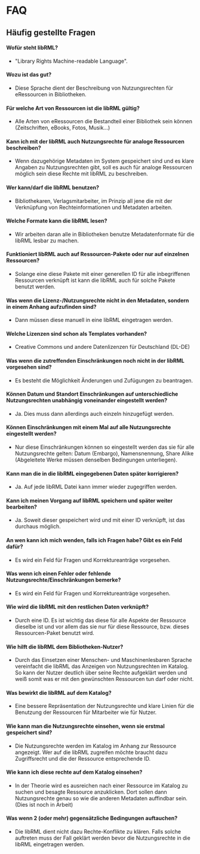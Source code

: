 # FAQ
## Häufig gestellte Fragen


#### Wofür steht libRML?

- "Library Rights Machine-readable Language".

#### Wozu ist das gut?

- Diese Sprache dient der Beschreibung von Nutzungsrechten für eRessourcen in Bibliotheken.

#### Für welche Art von Ressourcen ist die libRML gültig?

- Alle Arten von eRessourcen die Bestandteil einer Bibliothek sein können (Zeitschriften, eBooks, Fotos, Musik...)

#### Kann ich mit der libRML auch Nutzungsrechte für analoge Ressourcen beschreiben?

- Wenn dazugehörige Metadaten im System gespeichert sind und es klare Angaben zu Nutzungsrechten gibt, soll es auch für analoge Ressourcen möglich sein diese Rechte mit libRML zu beschreiben. 

#### Wer kann/darf die libRML benutzen?

- Bibliothekaren, Verlagsmitarbeiter, im Prinzip all jene die mit der Verknüpfung von Rechteinformationen und Metadaten arbeiten.

#### Welche Formate kann die libRML lesen?

- Wir arbeiten daran alle in Bibliotheken benutze Metadatenformate für die libRML lesbar zu machen. 

#### Funktioniert libRML auch auf Ressourcen-Pakete oder nur auf einzelnen Ressourcen? 

- Solange eine diese Pakete mit einer generellen ID für alle inbegriffenen Ressourcen verknüpft ist kann die libRML auch für solche Pakete benutzt werden.

#### Was wenn die Lizenz-/Nutzungsrechte nicht in den Metadaten, sondern in einem Anhang aufzufinden sind?

- Dann müssen diese manuell in eine libRML eingetragen werden.

#### Welche Lizenzen sind schon als Templates vorhanden?

- Creative Commons und andere Datenlizenzen für Deutschland (DL-DE)

#### Was wenn die zutreffenden Einschränkungen noch nicht in der libRML vorgesehen sind?

- Es besteht die Möglichkeit Änderungen und Zufügungen zu beantragen.

#### Können Datum und Standort Einschränkungen auf unterschiedliche Nutzungsrechten unabhängig voneinander eingestellt werden?

- Ja. Dies muss dann allerdings auch einzeln hinzugefügt werden.

#### Können Einschränkungen mit einem Mal auf alle Nutzungsrechte eingestellt werden?

- Nur diese Einschränkungen können so eingestellt werden das sie für alle Nutzungsrechte gelten: Datum (Embargo), Namensnennung, Share Alike (Abgeleitete Werke müssen denselben Bedingungen unterliegen).

#### Kann man die in die libRML eingegebenen Daten später korrigieren? 

- Ja. Auf jede libRML Datei kann immer wieder zugegriffen werden.

#### Kann ich meinen Vorgang auf libRML speichern und später weiter bearbeiten? 

- Ja. Soweit dieser gespeichert wird und mit einer ID verknüpft, ist das durchaus möglich.

#### An wen kann ich mich wenden, falls ich Fragen habe? Gibt es ein Feld dafür?

- Es wird ein Feld für Fragen und Korrektureanträge vorgesehen.

#### Was wenn ich einen Fehler oder fehlende Nutzungsrechte/Einschränkungen bemerke?

- Es wird ein Feld für Fragen und Korrektureanträge vorgesehen.

#### Wie wird die libRML mit den restlichen Daten verknüpft?

- Durch eine ID. Es ist wichtig das diese für alle Aspekte der Ressource dieselbe ist und vor allem das sie nur für diese Ressource, bzw. dieses Ressourcen-Paket benutzt wird.

#### Wie hilft die libRML dem Bibliotheken-Nutzer?

- Durch das Einsetzen einer Menschen- und Maschinenlesbaren Sprache vereinfacht die libRML das Anzeigen von Nutzungsrechten im Katalog. So kann der Nutzer deutlich über seine Rechte aufgeklärt werden und weiß somit was er mit den gewünschten Ressourcen tun darf oder nicht.

#### Was bewirkt die libRML auf dem Katalog?

- Eine bessere Repräsentation der Nutzungsrechte und klare Linien für die Benutzung der Ressourcen für Mitarbeiter wie für Nutzer.

#### Wie kann man die Nutzungsrechte einsehen, wenn sie erstmal gespeichert sind?

- Die Nutzungsrechte werden im Katalog im Anhang zur Ressource angezeigt. Wer auf die libRML zugreifen möchte braucht dazu Zugriffsrecht und die der Ressource entsprechende ID.

#### Wie kann ich diese rechte auf dem Katalog einsehen?

- In der Theorie wird es ausreichen nach einer Ressource im Katalog zu suchen und besagte Ressource anzuklicken. Dort sollen dann Nutzungsrechte genau so wie die anderen Metadaten auffindbar sein. (Dies ist noch in Arbeit)

#### Was wenn 2 (oder mehr) gegensätzliche Bedingungen auftauchen?

- Die libRML dient nicht dazu Rechte-Konflikte zu klären. Falls solche auftreten muss der Fall geklärt werden bevor die Nutzungsrechte in die libRML eingetragen werden.